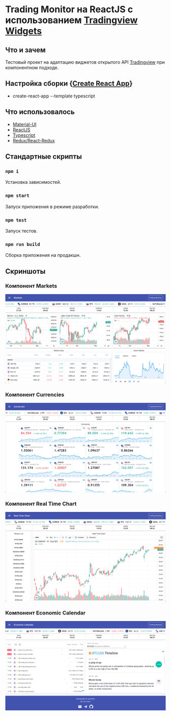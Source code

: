 # Trading Monitor на ReactJS с использованием [Tradingview Widgets](https://www.tradingview.com/widget/)

## Что и зачем

Тестовый проект на адаптацию виджетов открытого API [Tradingview](https://www.tradingview.com/) при компонентном подходе.

## Настройка сборки {[Create React App](https://github.com/facebook/create-react-app)}

- create-react-app --template typescript 


## Что использовалось

- [Material-UI](https://material-ui.com/)
- [ReactJS](https://reactjs.org/)
- [Typescript](https://www.typescriptlang.org/)
- [Redux/React-Redux](https://react-redux.js.org/)

## Стандартные скрипты

### `npm i`

Установка зависимостей.

### `npm start`

Запуск приложения в режиме разработки.

### `npm test`

Запуск тестов.

### `npm run build`

Сборка приложения на продакшн.

## Скриншоты

### Компонент Markets

![компонент Markets](./images/markets.png "MARKETS")

### Компонент Currencies

![компонент Markets](./images/currencies.png "CURRENCIES")

### Компонент Real Time Chart

![компонент Markets](./images/real-time-chart.png "REAL TIME CHART")

### Компонент Economic Calendar
![компонент Markets](./images/economic-calendar.png "ECONOMIC CALENDAR")
